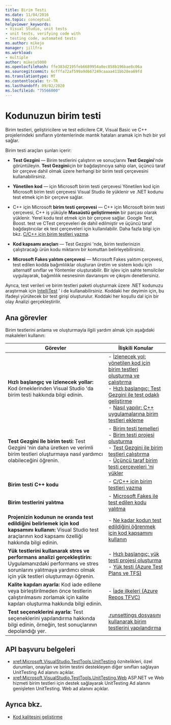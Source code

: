 ```yaml
---
title: Birim Testi
ms.date: 11/04/2016
ms.topic: conceptual
helpviewer_keywords:
- Visual Studio, unit tests
- unit tests, verifying code with
- testing code, automated tests
ms.author: mikejo
manager: jillfra
ms.workload:
- multiple
author: mikejo5000
ms.openlocfilehash: ffe383d2195feb6689954a8ec858b196bae8c06a
ms.sourcegitcommit: 6cfffa72af599a9d667249caaaa411bb28ea69fd
ms.translationtype: MT
ms.contentlocale: tr-TR
ms.lasthandoff: 09/02/2020
ms.locfileid: "75566000"
---
```

# <a name="unit-test-your-code"></a>Kodunuzun birim testi

Birim testleri, geliştiricilere ve test edicilere C#, Visual Basic ve C++ projelerindeki sınıfların yöntemlerinde mantık hataları aramak için hızlı bir yol sağlar.

Birim testi araçları şunları içerir:

* **Test Gezgini** &mdash; Birim testlerini çalıştırın ve sonuçlarını **Test Gezgini**'nde görüntüleyin. **Test Gezgini**için bir bağdaştırıcıya sahip olan, üçüncü taraf bir çerçeve dahil olmak üzere herhangi bir birim testi çerçevesini kullanabilirsiniz.

* **Yönetilen kod** &mdash; için Microsoft birim testi çerçevesi Yönetilen kod için Microsoft birim testi çerçevesi Visual Studio ile yüklenir ve .NET kodunu test etmek için bir çerçeve sağlar.

* C++ için Microsoft **birim testi çerçevesi** &mdash; C++ için Microsoft birim testi çerçevesi, C++ iş yüküyle **Masaüstü geliştirmenin** bir parçası olarak yüklenir. Yerel kodu test etmek için bir çerçeve sağlar. Google Test, Boost. test ve CTest çerçeveleri de dahil edilmiştir ve üçüncü taraf bağdaştırıcılar ek test çerçeveleri için kullanılabilir. Daha fazla bilgi için bkz. [C/C++ için birim testleri yazma](../test/writing-unit-tests-for-c-cpp.md).

* **Kod kapsamı araçları** &mdash; Test Gezgini 'nde, birim testlerinizin çalıştıracağı ürün kodu miktarını bir komuttan belirleyebilirsiniz.

* **Microsoft Fakes yalıtım çerçevesi** &mdash; Microsoft Fakes yalıtım çerçevesi, test edilen kodda bağımlılıklar oluşturan üretim ve sistem kodu için alternatif sınıflar ve Yöntemler oluşturabilir. Bir işlev için sahte temsilciler uygulayarak, bağımlılık nesnesinin davranışını ve çıkışını denetlersiniz.

Ayrıca, test verileri ve birim testleri paketi oluşturmak üzere .NET kodunuzu araştırmak için [IntelliTest](../test/generate-unit-tests-for-your-code-with-intellitest.md) ' i de kullanabilirsiniz. Koddaki her deyimin için, bu ifadeyi yürütecek bir test girişi oluşturulur. Koddaki her koşullu dal için bir olay Analizi gerçekleştirilir.

## <a name="key-tasks"></a>Ana görevler

Birim testlerini anlama ve oluşturmayla ilgili yardım almak için aşağıdaki makaleleri kullanın:

|Görevler|İlişkili Konular|
|-|-----------------------|
|**Hızlı başlangıç ve izlenecek yollar:** Kod örneklerinden Visual Studio 'da birim testi hakkında bilgi edinin.|- [İzlenecek yol: yönetilen kod için birim testleri oluşturma ve çalıştırma](../test/walkthrough-creating-and-running-unit-tests-for-managed-code.md)<br />- [Hızlı başlangıç: Test Gezgini ile test odaklı geliştirme](../test/quick-start-test-driven-development-with-test-explorer.md)<br />- [Nasıl yapılır: C++ uygulamalarına birim testleri ekleme](../test/how-to-use-microsoft-test-framework-for-cpp.md)|
|**Test Gezgini Ile birim testi:** Test Gezgini 'nin daha üretken ve verimli birim testleri oluşturmaya nasıl yardımcı olabileceğini öğrenin.|- [Birim testi temelleri](../test/unit-test-basics.md)<br />- [Birim testi projesi oluşturma](../test/create-a-unit-test-project.md)<br />- [Test Gezgini ile birim testleri çalıştırma](../test/run-unit-tests-with-test-explorer.md)<br />- [Üçüncü taraf birim testi çerçeveleri 'ni yükler](../test/install-third-party-unit-test-frameworks.md)|
|**Birim testi C++ kodu**|- [C/C++ için birim testleri yazma](../test/writing-unit-tests-for-c-cpp.md)|
|**Birim testlerini yalıtma**|- [Microsoft Fakes ile test edilen kodu yalıtma](../test/isolating-code-under-test-with-microsoft-fakes.md)|
|**Projenizin kodunun ne oranda test edildiğini belirlemek için kod kapsamını kullanın:** Visual Studio test araçlarının kod kapsamı özelliği hakkında bilgi edinin.|- [Ne kadar kodun test edildiğini öğrenmek için kod kapsamını kullanın](../test/using-code-coverage-to-determine-how-much-code-is-being-tested.md)|
|**Yük testlerini kullanarak stres ve performans analizi gerçekleştirin:** Uygulamanızdaki performans ve stres sorunlarını yalıtmaya yardımcı olmak için yük testleri oluşturmayı öğrenin.|- [Hızlı başlangıç: yük testi projesi oluşturma](../test/quickstart-create-a-load-test-project.md)<br />- [Yük testi (Azure Test Plans ve TFS)](/azure/devops/test/load-test/index?view=vsts)|
|**Kalite kapıları ayarla:** Kod iade edilene veya birleştirilmeden önce testlerin çalıştırılmasını zorlamak için kalite kapıları oluşturma hakkında bilgi edinin.|- [İade ilkeleri (Azure Repos TFVC)](/azure/devops/repos/tfvc/add-check-policies?view=vsts)|
|**Test seçeneklerini ayarla:** Test seçeneklerini yapılandırma hakkında bilgi edinin, örneğin, test sonuçlarının depolandığı yer.|[.runsettings dosyasını kullanarak birim testlerini yapılandırma](../test/configure-unit-tests-by-using-a-dot-runsettings-file.md)|

## <a name="api-reference-documentation"></a>API başvuru belgeleri

- <xref:Microsoft.VisualStudio.TestTools.UnitTesting> öznitelikleri, özel durumları, onayları ve birim testini destekleyen diğer sınıfları sağlayan UnitTesting Ad alanını açıklar.
- <xref:Microsoft.VisualStudio.TestTools.UnitTesting.Web> ASP.NET ve Web hizmeti birim testleri için destek sağlayarak UnitTesting Ad alanını genişleten UnitTesting. Web ad alanını açıklar.

## <a name="see-also"></a>Ayrıca bkz.

- [Kod kalitesini geliştirme](../test/improve-code-quality.md)
